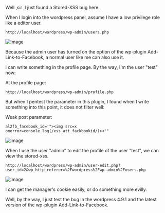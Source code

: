 Well ,sir ,I just found a Stored-XSS bug here.

When I login into the wordpress panel, assume I have a low privilege role like a editor user.

```
http://localhost/wordpress/wp-admin/users.php
```
![image](https://raw.githubusercontent.com/d4wner/Vulnerabilities-Report/master/pic/Add-Link-to-Facebook/roles.png)

Because the admin user has turned on the option of the wp-plugin  Add-Link-to-Facebook, a normal user like me can also use it.

I can write something in the profile page.
By the way, I'm the user "test" now:

At the profile page:
```
http://localhost/wordpress/wp-admin/profile.php
```

But when I pentest the  parameter in this plugin, I found when I write something into this point, it does not filter well:


Weak post parameter:
```
al2fb_facebook_id='"><img src=x onerror=console.log(/xss_att_fackbookid/)><'"
```

![image](https://raw.githubusercontent.com/d4wner/Vulnerabilities-Report/master/pic/Add-Link-to-Facebook/insert-xss.png)

When I use the user "admin" to edit the profile of the user "test", we can view the stored-xss.

```
http://localhost/wordpress/wp-admin/user-edit.php?user_id=2&wp_http_referer=%2Fwordpress%2Fwp-admin%2Fusers.php
```

![image](https://raw.githubusercontent.com/d4wner/Vulnerabilities-Report/master/pic/Add-Link-to-Facebook/view-xss.png)


I can get the manager's cookie easily, or do something more evilly.


Well,  by the way, I just test the bug in the wordpress 4.9.1 and the latest version of the wp-plugin Add-Link-to-Facebook.